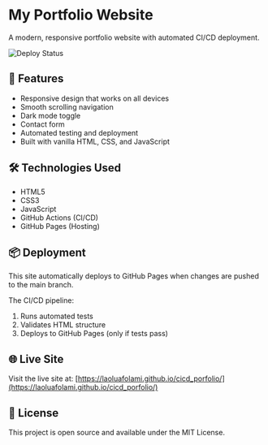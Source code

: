 # My Portfolio Website

A modern, responsive portfolio website with automated CI/CD deployment.

![Deploy Status](https://github.com/YOUR-USERNAME/my-portfolio/actions/workflows/deploy.yml/badge.svg)

## 🚀 Features

- Responsive design that works on all devices
- Smooth scrolling navigation
- Dark mode toggle
- Contact form
- Automated testing and deployment
- Built with vanilla HTML, CSS, and JavaScript

## 🛠️ Technologies Used

- HTML5
- CSS3
- JavaScript
- GitHub Actions (CI/CD)
- GitHub Pages (Hosting)

## 📦 Deployment

This site automatically deploys to GitHub Pages when changes are pushed to the main branch.

The CI/CD pipeline:
1. Runs automated tests
2. Validates HTML structure
3. Deploys to GitHub Pages (only if tests pass)

## 🌐 Live Site

Visit the live site at: [https://laoluafolami.github.io/cicd_porfolio/](https://laoluafolami.github.io/cicd_porfolio/)

## 📝 License

This project is open source and available under the MIT License.